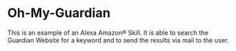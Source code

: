 # Oh-My-Guardian
This is an example of an Alexa Amazon® Skill. It is able to search the Guardian Website for a keyword and to send the results via mail to the user. 
